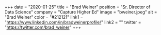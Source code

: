+++ 
date = "2020-01-25" 
title = "Brad Weiner" 
position = "Sr. Director of Data Science" 
company = "Capture Higher Ed" 
image = "bweiner.jpeg" 
alt = "Brad Weiner" 
color = "#212121" 
link1 = "https://www.linkedin.com/in/bradweinerprofile/" 
link2 = ""
twitter = "https://twitter.com/brad_weiner"
+++